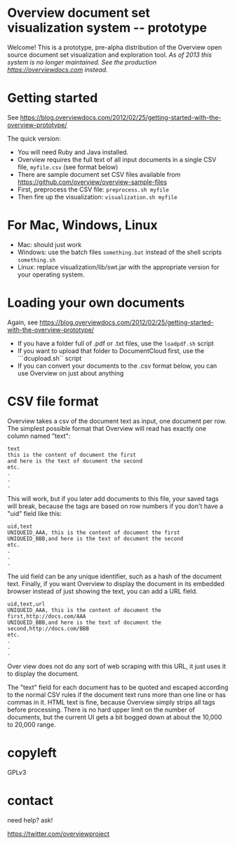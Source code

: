 # Overview document set visualization system -- prototype 

Welcome! This is a prototype, pre-alpha distribution of the Overview open source document set visualization and exploration tool. *As of 2013 this system is no longer maintained. See the production https://overviewdocs.com instead.*

# Getting started
See https://blog.overviewdocs.com/2012/02/25/getting-started-with-the-overview-prototype/

The quick version:

* You will need Ruby and Java installed.
* Overview requires the full text of all input documents in a single CSV file, ```myfile.csv``` (see format below)
* There are sample document set CSV files available from https://github.com/overview/overview-sample-files
* First, preprocess the CSV file: ```preprocess.sh myfile```
* Then fire up the visualization: ```visualization.sh myfile```

# For Mac, Windows, Linux
* Mac: should just work
* Windows: use the batch files ```something.bat``` instead of the shell scripts ```something.sh```
* Linux: replace visualization/lib/swt.jar with the appropriate version for your operating system.

# Loading your own documents
Again, see https://blog.overviewdocs.com/2012/02/25/getting-started-with-the-overview-prototype/

* If you have a folder full of .pdf or .txt files, use the ```loadpdf.sh``` script
* If you want to upload that folder to DocumentCloud first, use the ```dcupload.sh`` script
* If you can convert your documents to the .csv format below, you can use Overview on just about anything

# CSV file format
Overview takes a csv of the document text as input, one document per row. The simplest possible format that Overview will read has exactly one column named "text":

    text
    this is the content of document the first
    and here is the text of document the second
    etc.
    .
    .
    . 
This will work, but if you later add documents to this file, your saved tags will break, because the tags are based on row numbers if you don't have a "uid" field like this:

    uid,text
    UNIQUEID_AAA, this is the content of document the first
    UNIQUEID_BBB,and here is the text of document the second
    etc.
    .
    .
    .

The uid field can be any unique identifier, such as a hash of the document text. Finally, if you want Overview to display the document in its embedded browser instead of just showing the text, you can add a URL field.

    uid,text,url
    UNIQUEID_AAA, this is the content of document the first,http://docs.com/AAA
    UNIQUEID_BBB,and here is the text of document the second,http://docs.com/BBB
    etc.
    .
    .
    .
Over view does not do any sort of web scraping with this URL, it just uses it to display the document.

The "text" field for each document has to be quoted and escaped according to the normal CSV rules if the document text runs more than one line or has commas in it. HTML text is fine, because Overview simply strips all tags before processing. There is no hard upper limit on the number of documents, but the current UI gets a bit bogged down at about the 10,000 to 20,000 range.

# copyleft

GPLv3

# contact

need help? ask!

https://twitter.com/overviewproject


